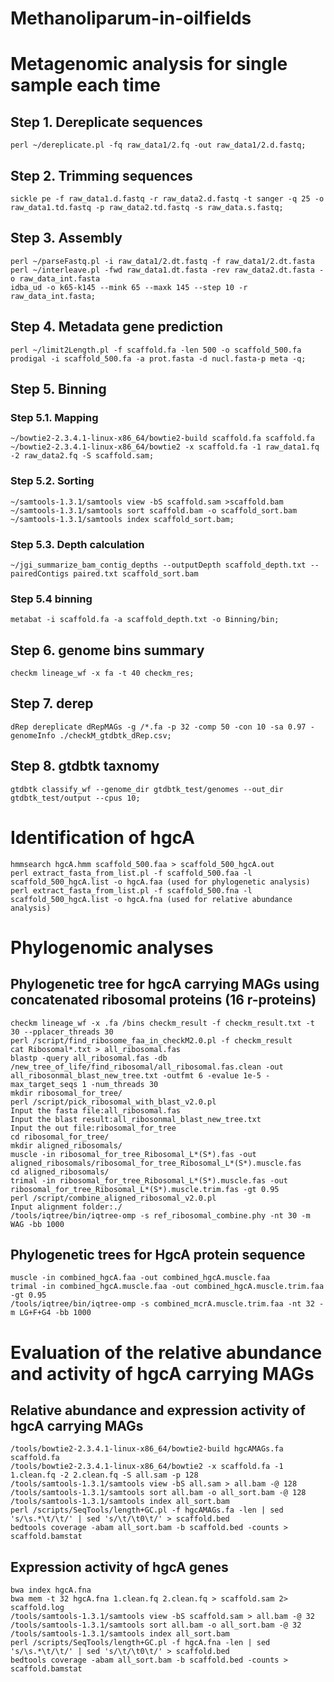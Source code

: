 # Methanoliparum-in-oilfields

# Metagenomic analysis for single sample each time

## Step 1. Dereplicate sequences

```
perl ~/dereplicate.pl -fq raw_data1/2.fq -out raw_data1/2.d.fastq;
```

## Step 2. Trimming sequences

```
sickle pe -f raw_data1.d.fastq -r raw_data2.d.fastq -t sanger -q 25 -o raw_data1.td.fastq -p raw_data2.td.fastq -s raw_data.s.fastq;
```

## Step 3. Assembly

```
perl ~/parseFastq.pl -i raw_data1/2.dt.fastq -f raw_data1/2.dt.fasta
perl ~/interleave.pl -fwd raw_data1.dt.fasta -rev raw_data2.dt.fasta -o raw_data_int.fasta
idba_ud -o k65-k145 --mink 65 --maxk 145 --step 10 -r raw_data_int.fasta;
```

## Step 4. Metadata gene prediction

```
perl ~/limit2Length.pl -f scaffold.fa -len 500 -o scaffold_500.fa
prodigal -i scaffold_500.fa -a prot.fasta -d nucl.fasta-p meta -q;
```

## Step 5. Binning

### Step 5.1. Mapping

```
~/bowtie2-2.3.4.1-linux-x86_64/bowtie2-build scaffold.fa scaffold.fa
~/bowtie2-2.3.4.1-linux-x86_64/bowtie2 -x scaffold.fa -1 raw_data1.fq -2 raw_data2.fq -S scaffold.sam;
```

### Step 5.2. Sorting

```
~/samtools-1.3.1/samtools view -bS scaffold.sam >scaffold.bam
~/samtools-1.3.1/samtools sort scaffold.bam -o scaffold_sort.bam
~/samtools-1.3.1/samtools index scaffold_sort.bam;
```

### Step 5.3. Depth calculation

```
~/jgi_summarize_bam_contig_depths --outputDepth scaffold_depth.txt --pairedContigs paired.txt scaffold_sort.bam
```

### Step 5.4 binning

```
metabat -i scaffold.fa -a scaffold_depth.txt -o Binning/bin;
```

## Step 6. genome bins summary

```
checkm lineage_wf -x fa -t 40 checkm_res;
```

## Step 7. derep

```
dRep dereplicate dRepMAGs -g /*.fa -p 32 -comp 50 -con 10 -sa 0.97 -genomeInfo ./checkM_gtdbtk_dRep.csv;
```

## Step 8. gtdbtk taxnomy

```
gtdbtk classify_wf --genome_dir gtdbtk_test/genomes --out_dir gtdbtk_test/output --cpus 10;
```

# Identification of hgcA

```
hmmsearch hgcA.hmm scaffold_500.faa > scaffold_500_hgcA.out
perl extract_fasta_from_list.pl -f scaffold_500.faa -l scaffold_500_hgcA.list -o hgcA.faa (used for phylogenetic analysis)
perl extract_fasta_from_list.pl -f scaffold_500.fna -l scaffold_500_hgcA.list -o hgcA.fna (used for relative abundance analysis)
```

# Phylogenomic analyses

## Phylogenetic tree for hgcA carrying MAGs using concatenated ribosomal proteins (16 r-proteins)

```
checkm lineage_wf -x .fa /bins checkm_result -f checkm_result.txt -t 30 --pplacer_threads 30
perl /script/find_ribosome_faa_in_checkM2.0.pl -f checkm_result
cat Ribosomal*.txt > all_ribosomal.fas
blastp -query all_ribosomal.fas -db /new_tree_of_life/find_ribosomal/all_ribosomal.fas.clean -out all_ribosonmal_blast_new_tree.txt -outfmt 6 -evalue 1e-5 -max_target_seqs 1 -num_threads 30
mkdir ribosomal_for_tree/
perl /script/pick_ribosomal_with_blast_v2.0.pl
Input the fasta file:all_ribosomal.fas
Input the blast result:all_ribosonmal_blast_new_tree.txt
Input the out file:ribosomal_for_tree
cd ribosomal_for_tree/
mkdir aligned_ribosomals/
muscle -in ribosomal_for_tree_Ribosomal_L*(S*).fas -out aligned_ribosomals/ribosomal_for_tree_Ribosomal_L*(S*).muscle.fas
cd aligned_ribosomals/
trimal -in ribosomal_for_tree_Ribosomal_L*(S*).muscle.fas -out ribosomal_for_tree_Ribosomal_L*(S*).muscle.trim.fas -gt 0.95
perl /script/combine_aligned_ribosomal_v2.0.pl
Input alignment folder:./
/tools/iqtree/bin/iqtree-omp -s ref_ribosomal_combine.phy -nt 30 -m WAG -bb 1000
```

## Phylogenetic trees for HgcA protein sequence

```
muscle -in combined_hgcA.faa -out combined_hgcA.muscle.faa
trimal -in combined_hgcA.muscle.faa -out combined_hgcA.muscle.trim.faa -gt 0.95
/tools/iqtree/bin/iqtree-omp -s combined_mcrA.muscle.trim.faa -nt 32 -m LG+F+G4 -bb 1000
```

# Evaluation of the relative abundance and activity of hgcA carrying MAGs

## Relative abundance and expression activity of hgcA carrying MAGs

```
/tools/bowtie2-2.3.4.1-linux-x86_64/bowtie2-build hgcAMAGs.fa scaffold.fa
/tools/bowtie2-2.3.4.1-linux-x86_64/bowtie2 -x scaffold.fa -1 1.clean.fq -2 2.clean.fq -S all.sam -p 128
/tools/samtools-1.3.1/samtools view -bS all.sam > all.bam -@ 128
/tools/samtools-1.3.1/samtools sort all.bam -o all_sort.bam -@ 128
/tools/samtools-1.3.1/samtools index all_sort.bam
perl /scripts/SeqTools/length+GC.pl -f hgcAMAGs.fa -len | sed 's/\s.*\t/\t/' | sed 's/\t/\t0\t/' > scaffold.bed
bedtools coverage -abam all_sort.bam -b scaffold.bed -counts > scaffold.bamstat
```

## Expression activity of hgcA genes 

```
bwa index hgcA.fna
bwa mem -t 32 hgcA.fna 1.clean.fq 2.clean.fq > scaffold.sam 2> scaffold.log
/tools/samtools-1.3.1/samtools view -bS scaffold.sam > all.bam -@ 32
/tools/samtools-1.3.1/samtools sort all.bam -o all_sort.bam -@ 32
/tools/samtools-1.3.1/samtools index all_sort.bam
perl /scripts/SeqTools/length+GC.pl -f hgcA.fna -len | sed 's/\s.*\t/\t/' | sed 's/\t/\t0\t/' > scaffold.bed
bedtools coverage -abam all_sort.bam -b scaffold.bed -counts > scaffold.bamstat
```
